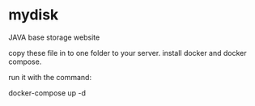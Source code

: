 # mydisk
JAVA base storage website

copy these file in to one folder to your server.
install docker and docker compose.

run it with the command:

docker-compose up -d
